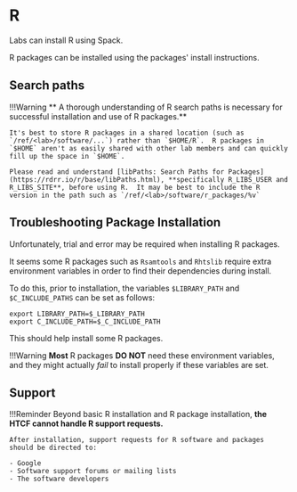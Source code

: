 # R

Labs can install R using Spack. 

R packages can be installed using the packages' install instructions.

## Search paths

!!!Warning
    ** A thorough understanding of R search paths is necessary for successful installation and use of R packages.**

    It's best to store R packages in a shared location (such as `/ref/<lab>/software/...`) rather than `$HOME/R`.  R packages in `$HOME` aren't as easily shared with other lab members and can quickly fill up the space in `$HOME`.

    Please read and understand [libPaths: Search Paths for Packages](https://rdrr.io/r/base/libPaths.html), **specifically R_LIBS_USER and R_LIBS_SITE**, before using R.  It may be best to include the R version in the path such as `/ref/<lab>/software/r_packages/%v`

## Troubleshooting Package Installation

Unfortunately, trial and error may be required when installing R packages.

It seems some R packages such as `Rsamtools` and `Rhtslib` require extra environment variables in order to find their dependencies during install.

To do this, prior to installation, the variables `$LIBRARY_PATH` and `$C_INCLUDE_PATHS` can be set as follows:

    export LIBRARY_PATH=$_LIBRARY_PATH
    export C_INCLUDE_PATH=$_C_INCLUDE_PATH

This should help install some R packages.

!!!Warning
    **Most** R packages **DO NOT** need these environment variables, and they might actually *fail* to install properly if these variables are set.

## Support

!!!Reminder
    Beyond basic R installation and R package installation, **the HTCF cannot handle R support requests.**

    After installation, support requests for R software and packages should be directed to:

    - Google
    - Software support forums or mailing lists
    - The software developers
    
